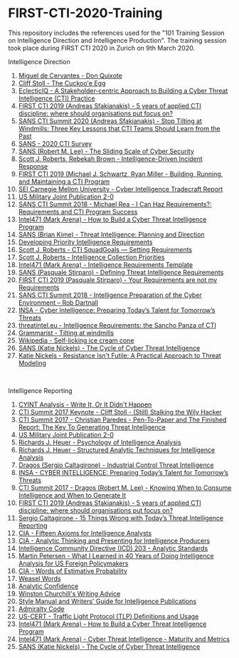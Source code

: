 # FIRST-CTI-2020-Training
This repository includes the references used for the "101 Training Session on Intelligence Direction and Intelligence Production". The  training session took place during FIRST CTI 2020 in Zurich on 9th March 2020.

Intelligence Direction
<ol>
  <li><a href="https://en.wikipedia.org/wiki/Don_Quixote" target="_blank" rel="noopener">Miguel de Cervantes - Don Quixote</a></li>
	<li><a href="https://en.wikipedia.org/wiki/The_Cuckoo%27s_Egg" target="_blank" rel="noopener">Cliff Stoll - The Cuckoo'e Egg</a></li>
	<li><a href="https://www.eclecticiq.com/resources/white-paper-building-cyber-threat-intelligence-practice?submissionGuid=6735f84f-06b8-4cb8-83f5-582baa59ad4a#download" target="_blank" rel="noopener">EclecticIQ - A Stakeholder-centric Approach to Building a Cyber Threat Intelligence (CTI) Practice</a></li>
	<li><a href="https://www.first.org/resources/papers/london2019/Andreas_Sfakianakis_FIRST_CTI_2019_v2.0.pdf" target="_blank" rel="noopener">FIRST CTI 2019 (Andreas Sfakianakis) - 5 years of applied CTI discipline: where should organisations put focus on?</a></li>
	<li><a href="https://www.sans.org/cyber-security-summit/archives/file/summit_archive_1579635728.pdf" target="_blank" rel="noopener">SANS CTI Summit 2020 (Andreas Sfakianakis) -  Stop Tilting at Windmills: Three Key Lessons that CTI Teams Should Learn from the Past</a></li>
	<li><a href="https://www.sans.org/reading-room/whitepapers/threats/paper/39395" target="_blank" rel="noopener"> SANS - 2020 CTI Survey</a></li>
  <li><a href="https://www.sans.org/reading-room/whitepapers/ActiveDefense/sliding-scale-cyber-security-36240" target="_blank" rel="noopener">SANS (Robert M. Lee) - The Sliding Scale of Cyber Security</a></li>
	<li><a href="https://www.amazon.com/Intelligence-Driven-Incident-Response-Outwitting-Adversary/dp/1491934948" target="_blank" rel="noopener">Scott J. Roberts, Rebekah Brown - Intelligence-Driven Incident Response</a></li>
	<li><a href="https://www.first.org/resources/papers/london2019/10-Building-Running-Maintaining-Schwartz-Miller.PPTX" target="_blank" rel="noopener">FIRST CTI 2019 (Michael J. Schwartz, Ryan Miller - Building, Running, and Maintaining a CTI Program</a></li>
	<li><a href="https://resources.sei.cmu.edu/library/asset-view.cfm?assetid=546686" target="_blank" rel="noopener">SEI Carnegie Mellon University - Cyber Intelligence Tradecraft Report</a></li>
	<li><a href="http://www.jcs.mil/Portals/36/Documents/Doctrine/pubs/jp2_0.pdf" target="_blank" rel="noopener">US Military Joint Publication 2-0</a></li>
	<li><a href="https://www.youtube.com/watch?v=Aqo3IcVQs_M" target="_blank" rel="noopener">SANS CTI Summit 2018 - Michael Rea - I Can Haz Requirements?: Requirements and CTI Program Success</a></li>
	<li><a href="https://www.slideshare.net/MarkArena/how-to-build-a-cyber-threat-intelligence-program" target="_blank" rel="noopener">Intel471 (Mark Arena) - How to Build a Cyber Threat Intelligence Program</a></li>
	<li><a href="https://www.sans.org/reading-room/whitepapers/threatintelligence/threat-intelligence-planning-direction-36857" target="_blank" rel="noopener">SANS (Brian Kime) - Threat Intelligence: Planning and Direction</a></li>
	<li><a href="https://fas.org/irp/doddir/army/fm34-2/Appd.htm" target="_blank" rel="noopener">Developing Priority Intelligence Requirements</a></li>
	<li><a href="https://medium.com/@sroberts/cti-squadgoals-setting-requirements-41bcb63db918" target="_blank" rel="noopener">Scott J. Roberts - CTI SquadGoals — Setting Requirements</a></li>
	<li><a href="https://medium.com/@sroberts/intelligence-collection-priorities-a80fa3ed73cd" target="_blank" rel="noopener">Scott J. Roberts - Intelligence Collection Priorities</a></li>
	<li><a href="https://www.dropbox.com/s/rtisz5zdy5sl1w1/ACSC-Reqs.xlsx" target="_blank" rel="noopener">Intel471 (Mark Arena) - Intelligence Requirements Template</a></li>
	<li><a href="https://isc.sans.edu/forums/diary/Defining+Threat+Intelligence+Requirements/21519/" target="_blank" rel="noopener">SANS (Pasquale Stirparo) - Defining Threat Intelligence Requirements</a></li>
  <li><a href="https://www.first.org/events/symposium/london2019/program#pYour-Requirements-are-not-my-Requirements" target="_blank" rel="noopener">FIRST CTI 2019 (Pasquale Stirparo) - Your Requirements are not my Requirements</a></li>
  <li><a href="https://www.youtube.com/watch?v=3bXr-CF9NBI" target="_blank" rel="noopener">SANS CTI Summit 2018 - Intelligence Preparation of the Cyber Environment – Rob Dartnall</a></li>
  <li><a href="https://www.insaonline.org/wp-content/uploads/2017/04/INSA_Cyber_Intel_PrepTalent.pdf" target="_blank" rel="noopener">INSA - Cyber Intelligence: Preparing Today’s Talent for Tomorrow’s Threats</a></li>
	<li><a href="https://threatintel.eu/2019/09/24/intelligence-requirements-and-don-quixote/" target="_blank" rel="noopener">threatintel.eu - Intelligence Requirements: the Sancho Panza of CTI</a></li>
<li><a href="https://grammarist.com/idiom/tilting-at-windmills/" target="_blank" rel="noopener">Grammarist - Tilting at windmills</a></li>
<li><a href="https://en.wikipedia.org/wiki/Self-licking_ice_cream_cone" target="_blank" rel="noopener">Wikipedia - Self-licking ice cream cone</a></li>
<li><a href="https://www.sans.org/webcasts/cycle-cyber-threat-intelligence-111570" target="_blank" rel="noopener">SANS (Katie Nickels) - The Cycle of Cyber Threat Intelligence</a></li>
<li><a href="https://www.slideshare.net/KatieNickels/resistance-isnt-futile-a-practical-approach-to-threat-modeling" target="_blank" rel="noopener">Katie Nickels - Resistance Isn't Futile: A Practical Approach to Threat Modeling</a></li>
</ol>
 
 
Intelligence Reporting
<ol>
<li><a href="http://www.cyintanalysis.com/write-it-or-it-didnt-happen/" target="_blank" rel="noopener">CYINT Analysis - Write It, Or It Didn't Happen</a></li>
<li><a href="https://www.youtube.com/watch?v=1h7rLHNXio8" target="_blank" rel="noopener">CTI Summit 2017 Keynote - Cliff Stoll - (Still) Stalking the Wily Hacker</a></li>
<li><a href="https://www.youtube.com/watch?v=XEmksbsrnv8" target="_blank" rel="noopener">CTI Summit 2017 - Christian Paredes - Pen-To-Paper and The Finished Report: The Key To Generating Threat Intelligence</a></li>
<li><a href="http://www.jcs.mil/Portals/36/Documents/Doctrine/pubs/jp2_0.pdf" target="_blank" rel="noopener">US Military Joint Publication 2-0</a></li>
<li><a href="https://www.cia.gov/library/center-for-the-study-of-intelligence/csi-publications/books-and-monographs/psychology-of-intelligence-analysis/PsychofIntelNew.pdf" target="_blank" rel="noopener">Richards J. Heuer - Psychology of Intelligence Analysis</a></li>
<li><a href="https://www.amazon.com/Structured-Analytic-Techniques-Intelligence-Analysis/dp/1452241511/" target="_blank" rel="noopener">Richards J. Heuer - Structured Analytic Techniques for Intelligence Analysis</a></li>
<li><a href="https://ics-cert.us-cert.gov/sites/default/files/ICSJWG-Archive/QNL_DEC_17/Dragos_ICS%20Threat%20Intelligence%20Whitepaper%20-%20Article_S508NC.pdf" target="_blank" rel="noopener">Dragos (Sergio Caltagirone) - Industrial Control Threat Intelligence</a></li>
<li><a href="https://www.insaonline.org/wp-content/uploads/2017/04/INSA_Cyber_Intel_PrepTalent.pdf" target="_blank" rel="noopener">INSA - CYBER INTELLIGENCE: Preparing Today’s Talent for Tomorrow’s Threats</a></li>
<li><a href="https://www.youtube.com/watch?v=cW7Z9Vqsgk0" target="_blank" rel="noopener">CTI Summit 2017 - Dragos (Robert M. Lee) - Knowing When to Consume Intelligence and When to Generate It</a></li>
<li><a href="https://www.first.org/resources/papers/london2019/Andreas_Sfakianakis_FIRST_CTI_2019_v2.0.pdf" target="_blank" rel="noopener">FIRST CTI 2019 (Andreas Sfakianakis) - 5 years of applied CTI discipline: where should organisations put focus on?</a></li>
<li><a href="http://www.activeresponse.org/15-things-wrong-with-todays-threat-intelligence-reporting/" target="_blank" rel="noopener">Sergio Caltagirone - 15 Things Wrong with Today’s Threat Intelligence Reporting</a></li>
<li><a href="https://www.cia.gov/library/center-for-the-study-of-intelligence/csi-publications/csi-studies/studies/97unclass/axioms.html" target="_blank" rel="noopener">CIA - Fifteen Axioms for Intelligence Analysts</a></li>
<li><a href="https://cdn.ymaws.com/www.scip.org/resource/resmgr/White_Papers/Analytic-Thinking-CIA.pdf" target="_blank" rel="noopener">CIA - Analytic Thinking and Presenting for Intelligence Producers</a></li>
<li><a href="https://fas.org/irp/dni/icd/icd-203.pdf" target="_blank" rel="noopener">Intelligence Community Directive (ICD) 203 - Analytic Standards</a></li>
<li><a href="https://www.cia.gov/library/center-for-the-study-of-intelligence/csi-publications/csi-studies/studies/vol.-55-no.-1/pdfs/CleanedPetersen-What%20I%20Learned-20Apr2011.pdf" target="_blank" rel="noopener">Martin Petersen - What I Learned in 40 Years of Doing Intelligence Analysis for US Foreign Policymakers</a></li>
<li><a href="https://www.cia.gov/library/center-for-the-study-of-intelligence/csi-publications/books-and-monographs/sherman-kent-and-the-board-of-national-estimates-collected-essays/6words.html" target="_blank" rel="noopener">CIA - Words of Estimative Probability</a></li>
<li><a href="https://en.wikipedia.org/wiki/Weasel_word" target="_blank" rel="noopener">Weasel Words</a></li>
<li><a href="http://Analytic confidence" target="_blank" rel="noopener">Analytic Confidence</a></li>
<li><a href="https://twitter.com/cabinetofficeuk/status/803941969630269440/photo/1" target="_blank" rel="noopener">Winston Churchill's Writing Advice</a></li>
<li><a href="https://fas.org/irp/cia/product/style.pdf" target="_blank" rel="noopener">Style Manual and Writers' Guide for Intelligence Publications</a></li>
<li><a href="https://en.wikipedia.org/wiki/Admiralty_code" target="_blank" rel="noopener">Admiralty Code</a></li>
<li><a href="https://www.us-cert.gov/tlp" target="_blank" rel="noopener">US-CERT - Traffic Light Protocol (TLP) Definitions and Usage</a></li>
<li><a href="https://www.slideshare.net/MarkArena/how-to-build-a-cyber-threat-intelligence-program" target="_blank" rel="noopener">Intel471 (Mark Arena) - How to Build a Cyber Threat Intelligence Program</a></li>
<li><a href="https://www.sans.org/summit-archives/file/summit-archive-1492183163.pdf" target="_blank" rel="noopener">Intel471 (Mark Arena) - Cyber Threat Intelligence - Maturity and Metrics</a></li>
<li><a href="https://www.sans.org/webcasts/cycle-cyber-threat-intelligence-111570" target="_blank" rel="noopener">SANS (Katie Nickels) - The Cycle of Cyber Threat Intelligence</a></li>
</ol>

